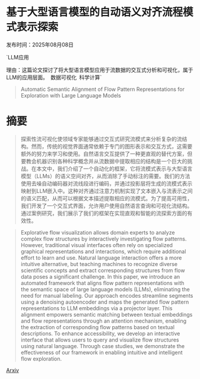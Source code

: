 # 基于大型语言模型的自动语义对齐流程模式表示探索

发布时间：2025年08月08日

`LLM应用

理由：这篇论文探讨了将大型语言模型应用于流数据的交互式分析和可视化，属于LLM的应用层面。` `数据可视化` `科学计算`

> Automatic Semantic Alignment of Flow Pattern Representations for Exploration with Large Language Models

# 摘要

> 探索性流可视化使领域专家能够通过交互式研究流模式来分析复杂的流结构。然而，传统的视觉界面通常依赖于专门的图形表示和交互方式，这需要额外的努力来学习和使用。自然语言交互提供了一种更直观的替代方案，但要教会机器识别各种科学概念并从流数据中提取相应的结构是一个巨大的挑战。在本文中，我们介绍了一个自动化的框架，它将流模式表示与大型语言模型（LLMs）的语义空间对齐，从而消除了手动标注的需要。我们的方法使用去噪自动编码器对流线段进行编码，并通过投影层将生成的流模式表示映射到LLM嵌入中。这种对齐通过注意力机制实现了文本嵌入与流表示之间的语义匹配，从而可以根据文本描述提取相应的流模式。为了提高可用性，我们开发了一个交互式界面，允许用户使用自然语言查询和可视化流结构。通过案例研究，我们展示了我们的框架在实现直观和智能的流探索方面的有效性。

> Explorative flow visualization allows domain experts to analyze complex flow structures by interactively investigating flow patterns. However, traditional visual interfaces often rely on specialized graphical representations and interactions, which require additional effort to learn and use. Natural language interaction offers a more intuitive alternative, but teaching machines to recognize diverse scientific concepts and extract corresponding structures from flow data poses a significant challenge. In this paper, we introduce an automated framework that aligns flow pattern representations with the semantic space of large language models (LLMs), eliminating the need for manual labeling. Our approach encodes streamline segments using a denoising autoencoder and maps the generated flow pattern representations to LLM embeddings via a projector layer. This alignment empowers semantic matching between textual embeddings and flow representations through an attention mechanism, enabling the extraction of corresponding flow patterns based on textual descriptions. To enhance accessibility, we develop an interactive interface that allows users to query and visualize flow structures using natural language. Through case studies, we demonstrate the effectiveness of our framework in enabling intuitive and intelligent flow exploration.

[Arxiv](https://arxiv.org/abs/2508.06300)